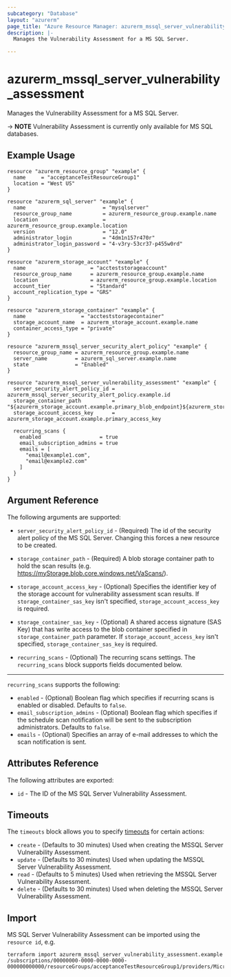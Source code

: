 ```yaml
---
subcategory: "Database"
layout: "azurerm"
page_title: "Azure Resource Manager: azurerm_mssql_server_vulnerability_assessment"
description: |-
  Manages the Vulnerability Assessment for a MS SQL Server.

---
```


# azurerm_mssql_server_vulnerability_assessment

Manages the Vulnerability Assessment for a MS SQL Server.

-> **NOTE** Vulnerability Assessment is currently only available for MS SQL databases.

## Example Usage

```hcl
resource "azurerm_resource_group" "example" {
  name     = "acceptanceTestResourceGroup1"
  location = "West US"
}

resource "azurerm_sql_server" "example" {
  name                         = "mysqlserver"
  resource_group_name          = azurerm_resource_group.example.name
  location                     = azurerm_resource_group.example.location
  version                      = "12.0"
  administrator_login          = "4dm1n157r470r"
  administrator_login_password = "4-v3ry-53cr37-p455w0rd"
}

resource "azurerm_storage_account" "example" {
  name                     = "accteststorageaccount"
  resource_group_name      = azurerm_resource_group.example.name
  location                 = azurerm_resource_group.example.location
  account_tier             = "Standard"
  account_replication_type = "GRS"
}

resource "azurerm_storage_container" "example" {
  name                  = "accteststoragecontainer"
  storage_account_name  = azurerm_storage_account.example.name
  container_access_type = "private"
}

resource "azurerm_mssql_server_security_alert_policy" "example" {
  resource_group_name = azurerm_resource_group.example.name
  server_name         = azurerm_sql_server.example.name
  state               = "Enabled"
}

resource "azurerm_mssql_server_vulnerability_assessment" "example" {
  server_security_alert_policy_id = azurerm_mssql_server_security_alert_policy.example.id
  storage_container_path          = "${azurerm_storage_account.example.primary_blob_endpoint}${azurerm_storage_container.example.name}/"
  storage_account_access_key      = azurerm_storage_account.example.primary_access_key

  recurring_scans {
    enabled                   = true
    email_subscription_admins = true
    emails = [
      "email@example1.com",
      "email@example2.com"
    ]
  }
}
```

## Argument Reference

The following arguments are supported:

* `server_security_alert_policy_id` - (Required) The id of the security alert policy of the MS SQL Server. Changing this forces a new resource to be created.

* `storage_container_path` - (Required) A blob storage container path to hold the scan results (e.g. https://myStorage.blob.core.windows.net/VaScans/).

* `storage_account_access_key` - (Optional) Specifies the identifier key of the storage account for vulnerability assessment scan results. If `storage_container_sas_key` isn't specified, `storage_account_access_key` is required.

* `storage_container_sas_key` - (Optional) A shared access signature (SAS Key) that has write access to the blob container specified in `storage_container_path` parameter. If `storage_account_access_key` isn't specified, `storage_container_sas_key` is required.

* `recurring_scans` - (Optional) The recurring scans settings. The `recurring_scans` block supports fields documented below.

---

`recurring_scans` supports the following:

* `enabled` - (Optional) Boolean flag which specifies if recurring scans is enabled or disabled. Defaults to `false`.
* `email_subscription_admins` - (Optional) Boolean flag which specifies if the schedule scan notification will be sent to the subscription administrators. Defaults to `false`.
* `emails` - (Optional) Specifies an array of e-mail addresses to which the scan notification is sent.

## Attributes Reference

The following attributes are exported:

* `id` - The ID of the MS SQL Server Vulnerability Assessment.

## Timeouts

The `timeouts` block allows you to specify [timeouts](https://www.terraform.io/docs/configuration/resources.html#timeouts) for certain actions:

* `create` - (Defaults to 30 minutes) Used when creating the MSSQL Server Vulnerability Assessment.
* `update` - (Defaults to 30 minutes) Used when updating the MSSQL Server Vulnerability Assessment.
* `read` - (Defaults to 5 minutes) Used when retrieving the MSSQL Server Vulnerability Assessment.
* `delete` - (Defaults to 30 minutes) Used when deleting the MSSQL Server Vulnerability Assessment.

## Import

MS SQL Server Vulnerability Assessment can be imported using the `resource id`, e.g.

```shell
terraform import azurerm_mssql_server_vulnerability_assessment.example /subscriptions/00000000-0000-0000-0000-000000000000/resourceGroups/acceptanceTestResourceGroup1/providers/Microsoft.Sql/servers/mssqlserver/vulnerabilityAssessments/Default
```
